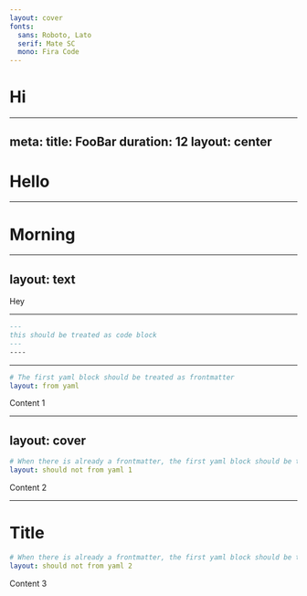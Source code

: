 ```yaml
---
layout: cover
fonts: 
  sans: Roboto, Lato
  serif: Mate SC
  mono: Fira Code
---
```

# Hi
---
meta:
  title: FooBar
  duration: 12
layout: center
---
# Hello
<!-- This is note -->
---

# Morning
---
layout: text
---
<!-- This is not note -->
Hey
<!-- This is note -->

---

```md
---
this should be treated as code block
---
----
```

---

```yaml
# The first yaml block should be treated as frontmatter
layout: from yaml
```

Content 1

---
layout: cover
---

```yaml
# When there is already a frontmatter, the first yaml block should be treated as content
layout: should not from yaml 1
```

Content 2

---

# Title

```yaml
# When there is already a frontmatter, the first yaml block should be treated as content
layout: should not from yaml 2
```

Content 3
